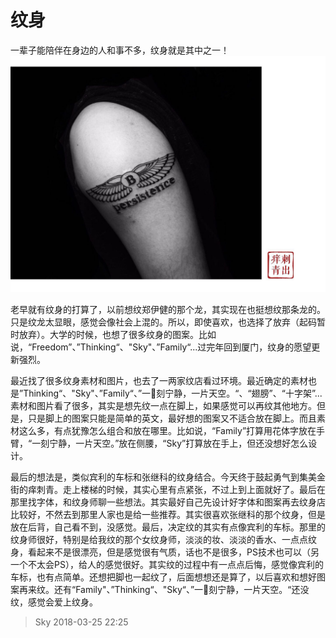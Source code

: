 # 纹身
一辈子能陪伴在身边的人和事不多，纹身就是其中之一！
![第一个纹身图案](images/B.jpeg)



老早就有纹身的打算了，以前想纹郑伊健的那个龙，其实现在也挺想纹那条龙的。只是纹龙太显眼，感觉会像社会上混的。所以，即使喜欢，也选择了放弃（起码暂时放弃）。大学的时候，也想了很多纹身的图案。比如说，“Freedom”、”Thinking“、"Sky"、”Family“...过完年回到厦门，纹身的愿望更新强烈。

最近找了很多纹身素材和图片，也去了一两家纹店看过环境。最近确定的素材也是”Thinking“、"Sky"、”Family“、”一刻宁静，一片天空。“、“翅膀”、“十字架”...素材和图片看了很多，其实是想先纹一点在脚上，如果感觉可以再纹其他地方。但是，只是脚上的图案只能是简单的英文，最好想的图案又不适合放在脚上。而且素材这么多，有点犹豫怎么组合和放在哪里。比如说，“Family”打算用花体字放在手臂，“一刻宁静，一片天空。”放在侧腰，“Sky”打算放在手上，但还没想好怎么设计。

最后的想法是，类似宾利的车标和张继科的纹身结合。今天终于鼓起勇气到集美金街的痒刺青。走上楼梯的时候，其实心里有点紧张，不过上到上面就好了。最后在那里找字体，和纹身师聊一些想法。其实最好自己先设计好字体和图案再去纹身店比较好，不然去到那里人家也是给一些推荐。其实很喜欢张继科的那个纹身，但是放在后背，自己看不到，没感觉。最后，决定纹的其实有点像宾利的车标。那里的纹身师很好，特别是给我纹的那个女纹身师，淡淡的妆、淡淡的香水、一点点纹身，看起来不是很漂亮，但是感觉很有气质，话也不是很多，PS技术也可以（另一个不太会PS），给人的感觉很好。其实纹的过程中有一点点后悔，感觉像宾利的车标，也有点简单。还想把脚也一起纹了，后面想想还是算了，以后喜欢和想好图案再来纹。还有“Family"、”Thinking“、"Sky“、”一刻宁静，一片天空。“还没纹，感觉会爱上纹身。

> Sky 2018-03-25 22:25

